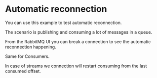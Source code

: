 Automatic reconnection
===

You can use this example to test automatic reconnection.

The scenario is publishing and consuming a lot of messages in a queue.

From the RabbitMQ UI you can break a connection to see the automatic reconnection happening.

Same for Consumers.

In case of streams we connection will restart consuming from the last consumed offset.

